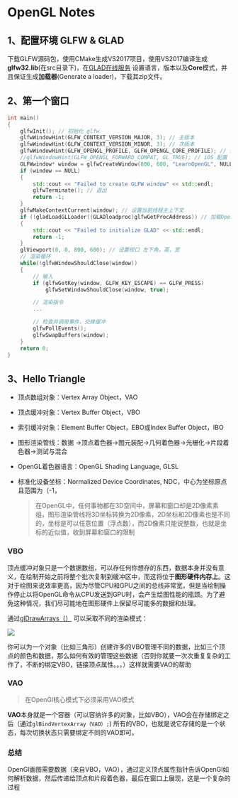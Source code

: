 # OpenGL Notes

## 1、配置环境 GLFW & GLAD

下载GLFW源码包，使用CMake生成VS2017项目，使用VS2017编译生成**glfw32.lib**(在src目录下)，在[GLAD在线服务](http://glad.dav1d.de/) 设置语言，版本以及**Core**模式，并且保证生成**加载器**(Generate a loader)，下载其zip文件。

## 2、第一个窗口

```c++
int main()
{
    glfwInit(); // 初始化 glfw
    glfwWindowHint(GLFW_CONTEXT_VERSION_MAJOR, 3); // 主版本
    glfwWindowHint(GLFW_CONTEXT_VERSION_MINOR, 3); // 次版本
    glfwWindowHint(GLFW_OPENGL_PROFILE, GLFW_OPENGL_CORE_PROFILE); // 使用核心模式
    //glfwWindowHint(GLFW_OPENGL_FORWARD_COMPAT, GL_TRUE); // iOS 配置
    GLFWwindow* window = glfwCreateWindow(800, 600, "LearnOpenGL", NULL, NULL);
    if (window == NULL)
    {
        std::cout << "Failed to create GLFW window" << std::endl;
        glfwTerminate(); // 退出
        return -1;
    }
    glfwMakeContextCurrent(window); // 设置当前线程主上下文
    if (!gladLoadGLLoader((GLADloadproc)glfwGetProcAddress)) // 加载OpenGL函数指针
    {
        std::cout << "Failed to initialize GLAD" << std::endl;
        return -1;
    }
    glViewport(0, 0, 800, 600); // 设置视口 左下角，高，宽
    // 渲染循环
    while(!glfwWindowShouldClose(window))
    {
        // 输入
        if (glfwGetKey(window, GLFW_KEY_ESCAPE) == GLFW_PRESS)
			glfwSetWindowShouldClose(window, true);

        // 渲染指令
        ...

        // 检查并调用事件，交换缓冲
        glfwPollEvents();
        glfwSwapBuffers(window);
    }
    return 0;
}
```

## 3、Hello Triangle

- 顶点数组对象：Vertex Array Object，VAO

- 顶点缓冲对象：Vertex Buffer Object，VBO

- 索引缓冲对象：Element Buffer Object，EBO或Index Buffer Object，IBO

- 图形渲染管线：数据 →顶点着色器→图元装配→几何着色器→光栅化→片段着色器→测试与混合

- OpenGL着色器语言：OpenGL Shading Language, GLSL

- 标准化设备坐标：Normalized Device Coordinates, NDC，中心为坐标原点且范围为（-1，

  > 在OpenGL中，任何事物都在3D空间中，屏幕和窗口却是2D像素素组，图形渲染管线将3D坐标转换为2D像素，2D坐标和2D像素也是不同的，坐标是可以任意位置（浮点数），而2D像素只能说整数，也就是坐标的近似值，收到屏幕和窗口的限制

### VBO

顶点缓冲对象只是一个数据数组，可以存任何你想存的东西，数据本身并没有意义，在绘制开始之前将整个批次复制到缓冲区中，而这将位于**图形硬件内存上**。这对于绘图来说效率更高，因为尽管CPU和GPU之间的总线非常宽，但是当绘制操作停止以将OpenGL命令从CPU发送到GPU时，会产生绘图性能的瓶颈。为了避免这种情况，我们尽可能地在图形硬件上保留尽可能多的数据和处理。

通过[glDrawArrays（）](http://www.opengl.org/sdk/docs/man4/xhtml/glDrawArrays.xml) 可以采取不同的渲染模式：

![](C:\Users\23113\source\repos\IMAGE_Game\OpenGLStudy\src\rend_mode.jpg)

你可以为一个对象（比如三角形）创建许多的VBO管理不同的数据，比如三个顶点的颜色和数据，那么如何有效的管理这些数据（否则你就要一次次重复复杂的工作了，不断的绑定VBO，链接顶点属性。。。）这样就需要VAO的帮助

### VAO

> 在OpenGl核心模式下必须采用VAO模式

**VAO**本身就是一个容器（可以容纳许多的对象，比如VBO），VAO会在存储绑定之后（通过```glBindVertexArray（VAO）;```) 所有的VBO，也就是说它存储的是一个状态，每次切换状态只需要绑定不同的VAO即可。

### 总结

OpenGl画图需要数据（来自VBO，VAO），通过定义顶点属性指针告诉OpenGl如何解析数据，然后传递给顶点和片段着色器，最后在窗口上展现，这是一个复杂的过程

